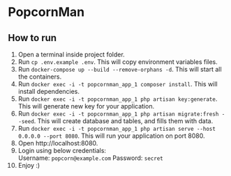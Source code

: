 # PopcornMan

## How to run

1. Open a terminal inside project folder.
2. Run `cp .env.example .env`. This will copy environment variables files.
3. Run `docker-compose up --build --remove-orphans -d`. This will start all the containers.
4. Run `docker exec -i -t popcornman_app_1 composer install`. This will install dependencies.
5. Run `docker exec -i -t popcornman_app_1 php artisan key:generate`. This will generate new key for your application.
6. Run `docker exec -i -t popcornman_app_1 php artisan migrate:fresh --seed`. This will create database and tables, and fills them with data.
7. Run `docker exec -i -t popcornman_app_1 php artisan serve --host 0.0.0.0 --port 8080`. This will run your application on port 8080.
8. Open http://localhost:8080.
9. Login using below credentials:<br>
    Username: `popcorn@example.com`
    Password: `secret`
10. Enjoy :)
